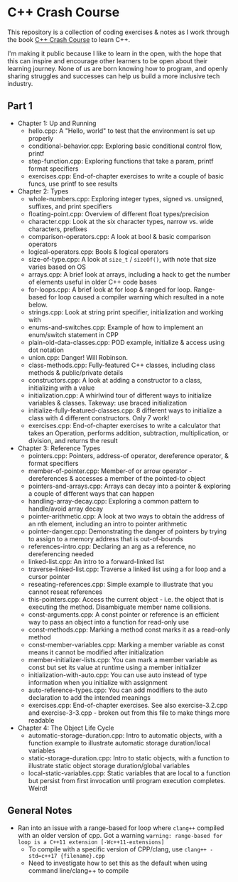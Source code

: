 # C++ Crash Course

This repository is a collection of coding exercises & notes as I work through the book [C++ Crash Course](https://www.amazon.com/C-Crash-Course-Josh-Lospinoso/dp/1593278888/) to learn C++.

I'm making it public because I like to learn in the open, with the hope that this can inspire and encourage other learners to be open about their learning journey. None of us are born knowing how to program, and openly sharing struggles and successes can help us build a more inclusive tech industry.

## Part 1

- Chapter 1: Up and Running
  - hello.cpp: A "Hello, world" to test that the environment is set up properly
  - conditional-behavior.cpp: Exploring basic conditional control flow, printf
  - step-function.cpp: Exploring functions that take a param, printf format specifiers
  - exercises.cpp: End-of-chapter exercises to write a couple of basic funcs, use printf to see results
- Chapter 2: Types
  - whole-numbers.cpp: Exploring integer types, signed vs. unsigned, suffixes, and print specifiers
  - floating-point.cpp: Overview of different float types/precision
  - character.cpp: Look at the six character types, narrow vs. wide characters, prefixes
  - comparison-operators.cpp: A look at bool & basic comparison operators
  - logical-operators.cpp: Bools & logical operators
  - size-of-type.cpp: A look at `size_t` / `sizeOf()`, with note that size varies based on OS
  - arrays.cpp: A brief look at arrays, including a hack to get the number of elements useful in older C++ code bases
  - for-loops.cpp: A brief look at for loop & ranged for loop. Range-based for loop caused a compiler warning which resulted in a note below.
  - strings.cpp: Look at string print specifier, initialization and working with
  - enums-and-switches.cpp: Example of how to implement an enum/switch statement in CPP
  - plain-old-data-classes.cpp: POD example, initialize & access using dot notation
  - union.cpp: Danger! Will Robinson.
  - class-methods.cpp: Fully-featured C++ classes, including class methods & public/private details
  - constructors.cpp: A look at adding a constructor to a class, initializing with a value
  - initialization.cpp: A whirlwind tour of different ways to initialize variables & classes. Takeway: use braced initialization
  - initialize-fully-featured-classes.cpp: 8 different ways to initialize a class with 4 different constructors. Only 7 work!
  - exercises.cpp: End-of-chapter exercises to write a calculator that takes an Operation, performs addition, subtraction, multiplication, or division, and returns the result
- Chapter 3: Reference Types
  - pointers.cpp: Pointers, address-of operator, dereference operator, & format specifiers
  - member-of-pointer.cpp: Member-of or arrow operator - dereferences & accesses a member of the pointed-to object
  - pointers-and-arrays.cpp: Arrays can decay into a pointer & exploring a couple of different ways that can happen
  - handling-array-decay.cpp: Exploring a common pattern to handle/avoid array decay 
  - pointer-arithmetic.cpp: A look at two ways to obtain the address of an nth element, including an intro to pointer arithmetic
  - pointer-danger.cpp: Demonstrating the danger of pointers by trying to assign to a memory address that is out-of-bounds
  - references-intro.cpp: Declaring an arg as a reference, no dereferencing needed
  - linked-list.cpp: An intro to a forward-linked list
  - traverse-linked-list.cpp: Traverse a linked list using a for loop and a cursor pointer
  - reseating-references.cpp: Simple example to illustrate that you cannot reseat references
  - this-pointers.cpp: Access the current object - i.e. the object that is executing the method. Disambiguate member name collisions.
  - const-arguments.cpp: A const pointer or reference is an efficient way to pass an object into a function for read-only use
  - const-methods.cpp: Marking a method const marks it as a read-only method
  - const-member-variables.cpp: Marking a member variable as const means it cannot be modified after initialization
  - member-initializer-lists.cpp: You can mark a member variable as const but set its value at runtime using a member initializer
  - initialization-with-auto.cpp: You can use auto instead of type information when you initialize with assignment
  - auto-reference-types.cpp: You can add modifiers to the auto declaration to add the intended meanings
  - exercises.cpp: End-of-chapter exercises. See also exercise-3.2.cpp and exercise-3-3.cpp - broken out from this file to make things more readable
- Chapter 4: The Object Life Cycle
  - automatic-storage-duration.cpp: Intro to automatic objects, with a function example to illustrate automatic storage duration/local variables
  - static-storage-duration.cpp: Intro to static objects, with a function to illustrate static object storage duration/global variables
  - local-static-variables.cpp: Static variables that are local to a function but persist from first invocation until program execution completes. Weird!

## General Notes
- Ran into an issue with a range-based for loop where `clang++` compiled with an older version of cpp. Got a warning `warning: range-based for loop is a C++11 extension [-Wc++11-extensions]`
  - To compile with a specific version of CPP/clang, use `clang++ -std=c++17 {filename}.cpp`
  - Need to investigate how to set this as the default when using command line/clang++ to compile